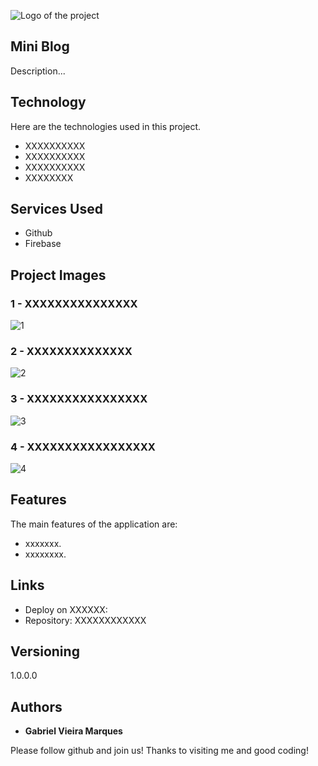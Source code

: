 ![Logo of the project](https://user-images.githubusercontent.com/107372647/228011427-a51c4f86-3155-46e5-83cd-62a1bbedfe49.jpg)


## Mini Blog
Description...


## Technology 

Here are the technologies used in this project.

* XXXXXXXXXX
* XXXXXXXXXX
* XXXXXXXXXX
* XXXXXXXX

## Services Used

* Github
* Firebase

## Project Images

### 1 - XXXXXXXXXXXXXXX

![1](https://user-images.githubusercontent.com/107372647/228011427-a51c4f86-3155-46e5-83cd-62a1bbedfe49.jpg)

### 2 - XXXXXXXXXXXXXX

![2](https://user-images.githubusercontent.com/107372647/228011427-a51c4f86-3155-46e5-83cd-62a1bbedfe49.jpg)

### 3 - XXXXXXXXXXXXXXXX

![3](https://user-images.githubusercontent.com/107372647/228011427-a51c4f86-3155-46e5-83cd-62a1bbedfe49.jpg)

### 4 - XXXXXXXXXXXXXXXXX

![4](https://user-images.githubusercontent.com/107372647/228011427-a51c4f86-3155-46e5-83cd-62a1bbedfe49.jpg)

## Features

The main features of the application are:
 - xxxxxxx.
 - xxxxxxxx.


## Links
  - Deploy on XXXXXX:
  - Repository: XXXXXXXXXXXX

  ## Versioning

  1.0.0.0


  ## Authors

  * **Gabriel Vieira Marques** 

  Please follow github and join us!
  Thanks to visiting me and good coding!
